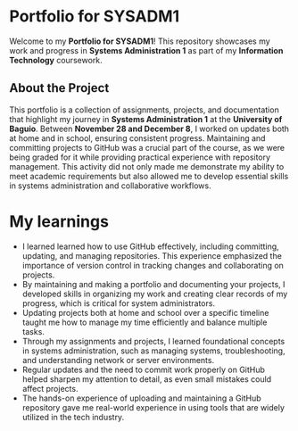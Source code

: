 # Portfolio for SYSADM1

Welcome to my **Portfolio for SYSADM1**! This repository showcases my work and progress in **Systems Administration 1** as part of my **Information Technology** coursework.

## About the Project

This portfolio is a collection of assignments, projects, and documentation that highlight my journey in **Systems Administration 1** at the **University of Baguio**. Between **November 28 and December 8**, I worked on updates both at home and in school, ensuring consistent progress. Maintaining and committing projects to GitHub was a crucial part of the course, as we were being graded for it while providing practical experience with repository management. This activity did not only made me demonstrate my ability to meet academic requirements but also allowed me to develop essential skills in systems administration and collaborative workflows.

# My learnings 

- I learned learned how to use GitHub effectively, including committing, updating, and managing repositories. This experience emphasized the importance of version control in tracking changes and collaborating on projects.
- By maintaining and making a portfolio and documenting your projects, I developed skills in organizing my work and creating clear records of my progress, which is critical for system administrators.
- Updating projects both at home and school over a specific timeline taught me how to manage my time efficiently and balance multiple tasks.
- Through my assignments and projects, I learned foundational concepts in systems administration, such as managing systems, troubleshooting, and understanding network or server environments.
- Regular updates and the need to commit work properly on GitHub helped sharpen my attention to detail, as even small mistakes could affect projects.
- The hands-on experience of uploading and maintaining a GitHub repository gave me real-world experience in using tools that are widely utilized in the tech industry.
